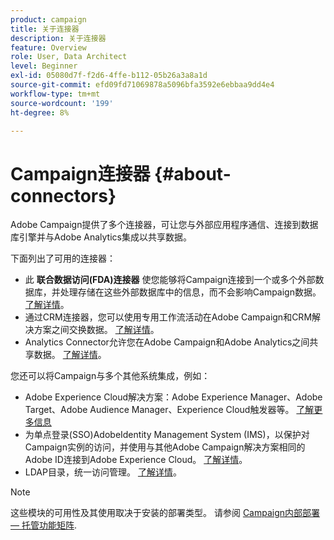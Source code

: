 ```yaml
---
product: campaign
title: 关于连接器
description: 关于连接器
feature: Overview
role: User, Data Architect
level: Beginner
exl-id: 05080d7f-f2d6-4ffe-b112-05b26a3a8a1d
source-git-commit: efd09fd71069878a5096bfa3592e6ebbaa9dd4e4
workflow-type: tm+mt
source-wordcount: '199'
ht-degree: 8%

---
```


# Campaign连接器 {#about-connectors}

Adobe Campaign提供了多个连接器，可让您与外部应用程序通信、连接到数据库引擎并与Adobe Analytics集成以共享数据。

下面列出了可用的连接器：

* 此 **联合数据访问(FDA)连接器** 使您能够将Campaign连接到一个或多个外部数据库，并处理存储在这些外部数据库中的信息，而不会影响Campaign数据。 [了解详情](../../installation/using/about-fda.md)。
* 通过CRM连接器，您可以使用专用工作流活动在Adobe Campaign和CRM解决方案之间交换数据。 [了解详情](../../platform/using/crm-connectors.md)。
* Analytics Connector允许您在Adobe Campaign和Adobe Analytics之间共享数据。 [了解详情](../../integrations/using/gs-aa.md)。

您还可以将Campaign与多个其他系统集成，例如：

* Adobe Experience Cloud解决方案：Adobe Experience Manager、Adobe Target、Adobe Audience Manager、Experience Cloud触发器等。 [了解更多信息](../../integrations/using/about-campaign-integrations.md)
* 为单点登录(SSO)AdobeIdentity Management System (IMS)，以保护对Campaign实例的访问，并使用与其他Adobe Campaign解决方案相同的Adobe ID连接到Adobe Experience Cloud。 [了解详情](../../integrations/using/about-adobe-id.md)。
* LDAP目录，统一访问管理。 [了解详情](../../installation/using/connecting-through-ldap.md)。

>[!NOTE]
>
>这些模块的可用性及其使用取决于安装的部署类型。 请参阅 [Campaign内部部署 — 托管功能矩阵](../../installation/using/capability-matrix.md).
